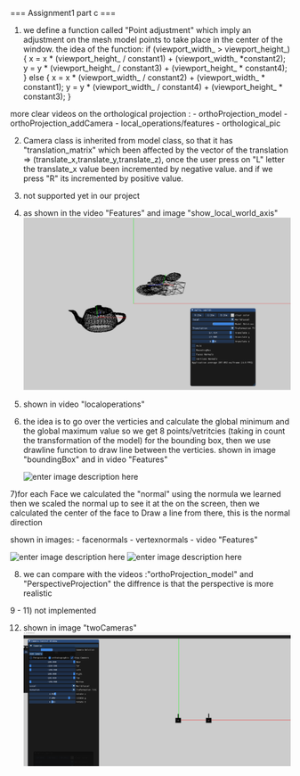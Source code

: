 
=== Assignment1 part c ===

1) we define  a function called "Point adjustment" which imply an adjustment on the mesh model points to 
take place in the center of the window. the idea of the function:
    if (viewport_width_ > viewport_height_)
	{
		x = x * (viewport_height_ / constant1) + (viewport_width_ *constant2);
		y = y * (viewport_height_ / constant3) + (viewport_height_ * constant4);
	}
	else
	{
		x = x * (viewport_width_ / constant2) + (viewport_width_ * constant1);
		y = y * (viewport_width_ / constant4) + (viewport_height_ * constant3);
	}

more clear videos on the orthological projection :
	- orthoProjection_model
	- orthoProjection_addCamera
	- local_operations/features
	- orthological_pic

2) Camera class is inherited from model class, so that it has "translation_matrix" which been affected by the vector
	of the translation => (translate_x,translate_y,translate_z), once the user press on "L" letter the translate_x value been 
	incremented by negative value. and if we press "R" its incremented by positive value.

3) not supported yet in our project 
4) as shown in the video "Features" and image "show_local_world_axis"
	![enter image description here](show_local_world_axis.png)

5) shown in video "localoperations"


6) the idea is to go over the verticies and calculate the global minimum and the global maximum value so we get 8 points/vetritcies
    (taking in count the transformation of the model) for the bounding box, then we use drawline function to draw line between the verticies.
    shown in image "boundingBox" and in video "Features"

	![enter image description here](boundingBox.png)
	

7)for each Face we calculated the "normal" using the normula we learned then we scaled the normal up to see it at the on the screen, then we calculated the center of the face to Draw a line from there, this is the normal direction

shown in images:
	- facenormals
	- vertexnormals
	- video "Features"

![enter image description here](facenormals.png)
![enter image description here](vertexnormals.png)


8) we can compare with the videos :"orthoProjection_model" and "PerspectiveProjection"
    the diffrence is that the perspective is more realistic

9 - 11) not implemented


12) shown in image "twoCameras" 
![enter image description here](twoCameras.png)


